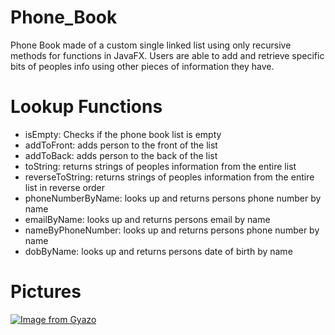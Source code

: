 # Phone_Book
Phone Book made of a custom single linked list using only recursive methods for functions in JavaFX. Users are able to add and retrieve specific bits of peoples info using other pieces of information they have.

# Lookup Functions
* isEmpty: Checks if the phone book list is empty
* addToFront: adds person to the front of the list
* addToBack: adds person to the back of the list
* toString: returns strings of peoples information from the entire list
* reverseToString: returns strings of peoples information from the entire list in reverse order
* phoneNumberByName: looks up and returns persons phone number by name
* emailByName: looks up and returns persons email by name
* nameByPhoneNumber: looks up and returns persons phone number by name
* dobByName: looks up and returns persons date of birth by name

# Pictures
[![Image from Gyazo](https://i.gyazo.com/06fb24f369cb1e1f89edbdd3ca9fa52b.gif)](https://gyazo.com/06fb24f369cb1e1f89edbdd3ca9fa52b)
